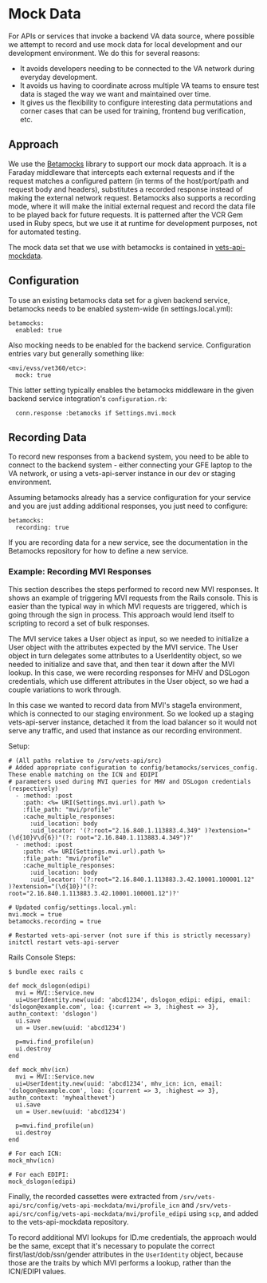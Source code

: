 # Mock Data

For APIs or services that invoke a backend VA data source, where possible we attempt to record and use mock data for local development and our development environment. We do this for several reasons:

* It avoids developers needing to be connected to the VA network during everyday development.
* It avoids us having to coordinate across multiple VA teams to ensure test data is staged the way we want and maintained over time.
* It gives us the flexibility to configure interesting data permutations and corner cases that can be used for training, frontend bug verification, etc.

## Approach

We use the [Betamocks](https://github.com/department-of-veterans-affairs/betamocks) library to support our mock data approach. It is a Faraday middleware that intercepts each external requests and if the request matches a configured pattern (in terms of the host/port/path and request body and headers), substitutes a recorded response instead of making the external network request. Betamocks also supports a recording mode, where it will make the initial external request and record the data file to be played back for future requests. It is patterned after the VCR Gem used in Ruby specs, but we use it at runtime for development purposes, not for automated testing.

The mock data set that we use with betamocks is contained in [vets-api-mockdata](https://github.com/department-of-veterans-affairs/vets-api-mockdata). 

## Configuration
To use an existing betamocks data set for a given backend service, betamocks needs to be enabled system-wide (in settings.local.yml):
```
betamocks:
  enabled: true
```
Also mocking needs to be enabled for the backend service. Configuration entries vary but generally something like:
```
<mvi/evss/vet360/etc>:
  mock: true
```
This latter setting typically enables the betamocks middleware in the given backend service integration's `configuration.rb`:
```
  conn.response :betamocks if Settings.mvi.mock
```

## Recording Data
To record new responses from a backend system, you need to be able to connect to the backend system - either connecting your GFE laptop to the VA network, or using a vets-api-server instance in our dev or staging environment.

Assuming betamocks already has a service configuration for your service and you are just adding additional responses, you just need to configure:
```
betamocks:
  recording: true
```

If you are recording data for a new service, see the documentation in the Betamocks repository for how to define a new service.

### Example: Recording MVI Responses
This section describes the steps performed to record new MVI responses. It shows an example of triggering MVI requests from the Rails console. This is easier than the typical way in which MVI requests are triggered, which is going through the sign in process. This approach would lend itself to scripting to record a set of bulk responses.

The MVI service takes a User object as input, so we needed to initialize a User object with the attributes expected by the MVI service. The User object in turn delegates some attributes to a UserIdentity object, so we needed to initialize and save that, and then tear it down after the MVI lookup. In this case, we were recording responses for MHV and DSLogon credentials, which use different attributes in the User object, so we had a couple variations to work through. 

In this case we wanted to record data from MVI's stage1a environment, which is connected to our staging environment. So we looked up a staging vets-api-server instance, detached it from the load balancer so it would not serve any traffic, and used that instance as our recording environment.

Setup:
```
# (All paths relative to /srv/vets-api/src)
# Added appropriate configuration to config/betamocks/services_config. These enable matching on the ICN and EDIPI 
# parameters used during MVI queries for MHV and DSLogon credentials (respectively)
  - :method: :post
    :path: <%= URI(Settings.mvi.url).path %>
    :file_path: "mvi/profile"
    :cache_multiple_responses:
      :uid_location: body
      :uid_locator: '(?:root="2.16.840.1.113883.4.349" )?extension="(\d{10}V\d{6})"(?: root="2.16.840.1.113883.4.349")?'
  - :method: :post
    :path: <%= URI(Settings.mvi.url).path %>
    :file_path: "mvi/profile"
    :cache_multiple_responses:
      :uid_location: body
      :uid_locator: '(?:root="2.16.840.1.113883.3.42.10001.100001.12" )?extension="(\d{10})"(?: root="2.16.840.1.113883.3.42.10001.100001.12")?'

# Updated config/settings.local.yml:
mvi.mock = true
betamocks.recording = true

# Restarted vets-api-server (not sure if this is strictly necessary)
initctl restart vets-api-server
```

Rails Console Steps:
```
$ bundle exec rails c

def mock_dslogon(edipi)
  mvi = MVI::Service.new
  ui=UserIdentity.new(uuid: 'abcd1234', dslogon_edipi: edipi, email: 'dslogon@example.com', loa: {:current => 3, :highest => 3}, authn_context: 'dslogon')
  ui.save
  un = User.new(uuid: 'abcd1234')

  p=mvi.find_profile(un)
  ui.destroy
end

def mock_mhv(icn)
  mvi = MVI::Service.new
  ui=UserIdentity.new(uuid: 'abcd1234', mhv_icn: icn, email: 'dslogon@example.com', loa: {:current => 3, :highest => 3}, authn_context: 'myhealthevet')
  ui.save
  un = User.new(uuid: 'abcd1234')

  p=mvi.find_profile(un)
  ui.destroy
end

# For each ICN:
mock_mhv(icn)

# For each EDIPI:
mock_dslogon(edipi)
```

Finally, the recorded cassettes were extracted from `/srv/vets-api/src/config/vets-api-mockdata/mvi/profile_icn` and `/srv/vets-api/src/config/vets-api-mockdata/mvi/profile_edipi` using `scp`, and added to the vets-api-mockdata repository.

To record additional MVI lookups for ID.me credentials, the approach would be the same, except that it's necessary to populate the correct first/last/dob/ssn/gender attributes in the `UserIdentity` object, because those are the traits by which MVI performs a lookup, rather than the ICN/EDIPI values. 
